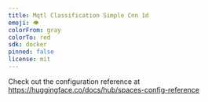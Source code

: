 ```yaml
---
title: Mqtl Classification Simple Cnn 1d
emoji: 👁
colorFrom: gray
colorTo: red
sdk: docker
pinned: false
license: mit
---
```


Check out the configuration reference at https://huggingface.co/docs/hub/spaces-config-reference
